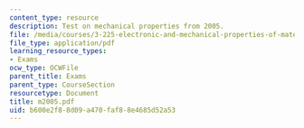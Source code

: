 ```yaml
---
content_type: resource
description: Test on mechanical properties from 2005.
file: /media/courses/3-225-electronic-and-mechanical-properties-of-materials-fall-2007/b600e2f88d09a470faf88e4685d52a53_m2005.pdf
file_type: application/pdf
learning_resource_types:
- Exams
ocw_type: OCWFile
parent_title: Exams
parent_type: CourseSection
resourcetype: Document
title: m2005.pdf
uid: b600e2f8-8d09-a470-faf8-8e4685d52a53
---
```

